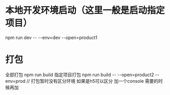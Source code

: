# 本地开发环境启动（这里一般是启动指定项目）
npm run dev -- --env=dev --open=product1

# 打包
全部打包 npm run build
指定项目打包 npm run build -- --open=product2 --env=prod // 打包暂时没有区分环境 如果是h5可以区分 加一个console 需要的时候再加

